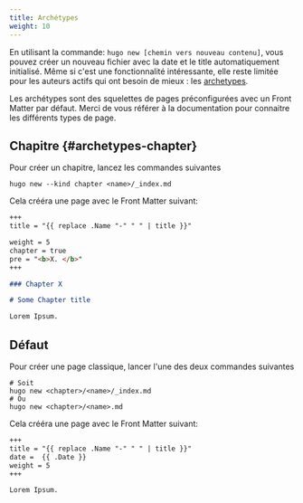 ```yaml
---
title: Archétypes
weight: 10
---
```


En utilisant la commande: `hugo new [chemin vers nouveau contenu]`, vous pouvez créer un nouveau fichier avec la date et le title automatiquement initialisé. Même si c'est une fonctionnalité intéressante, elle reste limitée pour les auteurs actifs qui ont besoin de mieux : les [archetypes](https://gohugo.io/content/archetypes/).

Les archétypes sont des squelettes de pages préconfigurées avec un Front Matter par défaut. Merci de vous référer à la documentation pour connaitre les différents types de page.

## Chapitre {#archetypes-chapter}

Pour créer un chapitre, lancez les commandes suivantes

```
hugo new --kind chapter <name>/_index.md
```

Cela crééra une page avec le Front Matter suivant:

```markdown
+++
title = "{{ replace .Name "-" " " | title }}"

weight = 5
chapter = true
pre = "<b>X. </b>"
+++

### Chapter X

# Some Chapter title

Lorem Ipsum.
```

## Défaut

Pour créer une page classique, lancer l'une des deux commandes suivantes

```
# Soit
hugo new <chapter>/<name>/_index.md
# Ou
hugo new <chapter>/<name>.md
```

Cela crééra une page avec le Front Matter suivant:

```markdown
+++
title = "{{ replace .Name "-" " " | title }}"
date =  {{ .Date }}
weight = 5
+++

Lorem Ipsum.
```